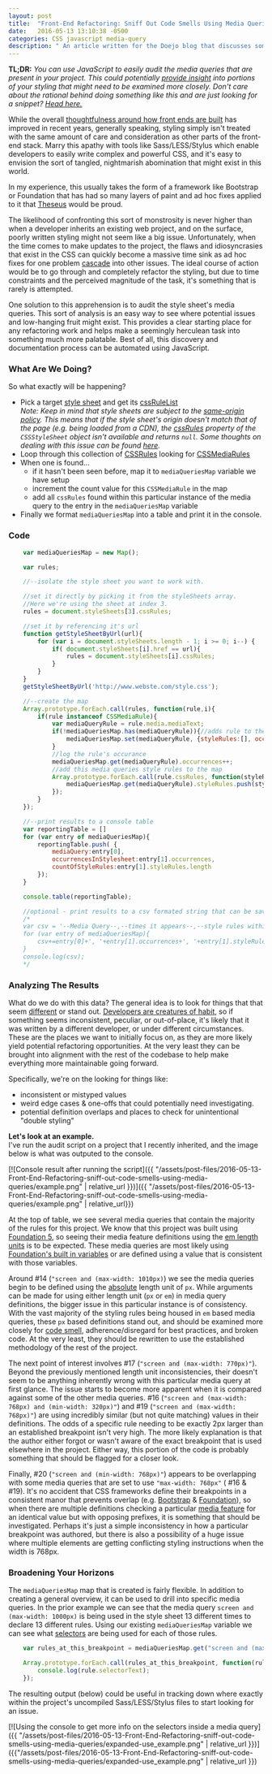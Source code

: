 ```yaml
---
layout: post
title:  "Front-End Refactoring: Sniff Out Code Smells Using Media Queries"
date:   2016-05-13 13:10:38 -0500
categories: CSS javascript media-query
description: " An article written for the Doejo blog that discusses some strategies around using JavaScript to painlessly audit an unfamiliar front-end code base, with the goal of uncovering idiosyncrasies and flaws that could potentially cause issues maintaining or enhancing the project going forward. "
---
```


**TL;DR:** _You can use JavaScript to easily audit the media queries that are present in your project. This could potentially [provide insight](#analyzing) into portions of your styling that might need to be examined more closely. Don't care about the rational behind doing something like this and are just looking for a snippet? [Head here.](#code)_  

While the overall [thoughtfulness around how front ends are built](http://shop.oreilly.com/product/0636920040156.do) has improved in recent years, generally speaking, styling simply isn't treated with the same amount of care and consideration as other parts of the front-end stack. Marry this apathy with tools like Sass/LESS/Stylus which enable developers to easily write complex and powerful CSS, and it's easy to envision the sort of tangled, nightmarish abomination that might exist in this world.  

In my experience, this usually takes the form of a framework like Bootstrap or Foundation that has had so many layers of paint and ad hoc fixes applied to it that [Theseus](https://en.wikipedia.org/wiki/Ship_of_Theseus) would be proud.  

The likelihood of confronting this sort of monstrosity is never higher than when a developer inherits an existing web project, and on the surface, poorly written styling might not seem like a big issue. Unfortunately, when the time comes to make updates to the project, the flaws and idiosyncrasies that exist in the CSS can quickly become a massive time sink as ad hoc fixes for one problem [cascade](https://youtu.be/ja0jS_toKxk) into other issues. The ideal course of action would be to go through and completely refactor the styling, but due to time constraints and the perceived magnitude of the task, it's something that is rarely is attempted.  

One solution to this apprehension is to audit the style sheet's media queries. This sort of analysis is an easy way to see where potential issues and low-hanging fruit might exist. This provides a clear starting place for any refactoring work and helps make a seemingly herculean task into something much more palatable. Best of all, this discovery and documentation process can be automated using JavaScript.

### What Are We Doing?

So what exactly will be happening?

*   Pick a target [style sheet](https://developer.mozilla.org/en-US/docs/Web/API/Document/styleSheets) and get its [cssRuleList](https://developer.mozilla.org/en-US/docs/Web/API/CSSRuleList)  
_Note: Keep in mind that style sheets are subject to the [same-origin policy](https://developer.mozilla.org/en-US/docs/Web/Security/Same-origin_policy). This means that if the style sheet's origin doesn't match that of the page (e.g. being loaded from a CDN), the [cssRules](https://developer.mozilla.org/en-US/docs/Web/API/CSSStyleSheet#cssRules) property of the `CSSStyleSheet` object isn't available and returns `null`. Some thoughts on dealing with this issue can be found [here](http://stackoverflow.com/questions/3211536/accessing-cross-domain-style-sheet-with-cssrules)._
*   Loop through this collection of [CSSRules](https://developer.mozilla.org/en-US/docs/Web/API/CSSRule) looking for [CSSMediaRules](https://developer.mozilla.org/en-US/docs/Web/API/CSSMediaRule)
*   When one is found...
    *   if it hasn't been seen before, map it to `mediaQueriesMap` variable we have setup
    *   increment the count value for this `CSSMediaRule` in the map
    *   add all `cssRules` found within this particular instance of the media query to the entry in the `mediaQueriesMap` variable
*   Finally we format `mediaQueriesMap` into a table and print it in the console.

### Code
```javascript
    var mediaQueriesMap = new Map();

    var rules;

    //--isolate the style sheet you want to work with. 

    //set it directly by picking it from the styleSheets array. 
    //Here we're using the sheet at index 3.
    rules = document.styleSheets[3].cssRules;

    //set it by referencing it's url
    function getStyleSheetByUrl(url){
        for (var i = document.styleSheets.length - 1; i >= 0; i--) {
            if( document.styleSheets[i].href == url){
                rules = document.styleSheets[i].cssRules;
            }
        }
    }
    getStyleSheetByUrl('http://www.webste.com/style.css');

    //--create the map 
    Array.prototype.forEach.call(rules, function(rule,i){
        if(rule instanceof CSSMediaRule){
            var mediaQueryRule = rule.media.mediaText;
            if(!mediaQueriesMap.has(mediaQueryRule)){//adds rule to the map if missing
                mediaQueriesMap.set(mediaQueryRule, {styleRules:[], occurrences:0});
            }
            //log the rule's occurance
            mediaQueriesMap.get(mediaQueryRule).occurrences++;
            //add this media queries style rules to the map
            Array.prototype.forEach.call(rule.cssRules, function(styleRule,i){        
                mediaQueriesMap.get(mediaQueryRule).styleRules.push(styleRule);        
            });
        }
    });

    //--print results to a console table 
    var reportingTable = []
    for (var entry of mediaQueriesMap){
        reportingTable.push( {
            mediaQuery:entry[0], 
            occurrencesInStylesheet:entry[1].occurrences,
            countOfStyleRules:entry[1].styleRules.length
        });
    }

    console.table(reportingTable);

    //optional - print results to a csv formated string that can be saved via a text editor
    /*
    var csv = '--Media Query--,--times it appears--,--style rules within this media rule--\n';
    for (var entry of mediaQueriesMap){ 
        csv+=entry[0]+', '+entry[1].occurrences+', '+entry[1].styleRules.length+'\n'
    }
    console.log(csv);
    */
```


### Analyzing The Results

What do we do with this data? The general idea is to look for things that that seem [different](https://youtu.be/ueZ6tvqhk8U?t=20s) or stand out. [Developers are creatures of habit](https://www.safaribooksonline.com/a/the-software-craftsman/70409/), so if something seems inconsistent, peculiar, or out-of-place, it's likely that it was written by a different developer, or under different circumstances. These are the places we want to initially focus on, as they are more likely yield potential refactoring opportunities. At the very least they can be brought into alignment with the rest of the codebase to help make everything more maintainable going forward.  

Specifically, we're on the looking for things like:

*   inconsistent or mistyped values
*   weird edge cases & one-offs that could potentially need investigating.
*   potential definition overlaps and places to check for unintentional "double styling"

**Let's look at an example.**  
I've run the audit script on a project that I recently inherited, and the image below is what was outputed to the console.  

[![Console result after running the script]({{ "/assets/post-files/2016-05-13-Front-End-Refactoring-sniff-out-code-smells-using-media-queries/example.png" | relative_url }})]({{ "/assets/post-files/2016-05-13-Front-End-Refactoring-sniff-out-code-smells-using-media-queries/example.png" | relative_url}})  

At the top of table, we see several media queries that contain the majority of the rules for this project. We know that this project was built using [Foundation 5](http://foundation.zurb.com/sites/docs/v/5.5.3/), so seeing their media feature definitions using the [em length units](https://developer.mozilla.org/en-US/docs/Web/CSS/length#em) is to be expected. These media queries are most likely using [Foundation's built in variables](http://foundation.zurb.com/sites/docs/v/5.5.3/media-queries.html) or are defined using a value that is consistent with those variables.  

Around #14 (`"screen and (max-width: 1010px)`) we see the media queries begin to be defined using the [absolute](https://developer.mozilla.org/en-US/docs/Web/CSS/length#Absolute_length_units) length unit of `px`. While arguments can be made for using either length unit (`px` or `em`) in media query definitions, the bigger issue in this particular instance is of consistency. With the vast majority of the styling rules being housed in `em` based media queries, these `px` based definitions stand out, and should be examined more closely for [code smell](http://csswizardry.com/2012/11/code-smells-in-css/), adherence/disregard for best practices, and broken code. At the very least, they should be rewritten to use the established methodology of the rest of the project.  

The next point of interest involves #17 (`"screen and (max-width: 770px)"`). Beyond the previously mentioned length unit inconsistencies, their doesn't seem to be anything inherently wrong with this particular media query at first glance. The issue starts to become more apparent when it is compared against some of the other media queries. #16 (`"screen and (max-width: 768px) and (min-width: 320px)"`) and #19 (`"screen and (max-width: 768px)"`) are using incredibly similar (but not quite matching) values in their definitions. The odds of a specific rule needing to be exactly 2px larger than an established breakpoint isn't very high. The more likely explanation is that the author either forgot or wasn't aware of the exact breakpoint that is used elsewhere in the project. Either way, this portion of the code is probably something that should be flagged for a closer look.  

Finally, #20 (`"screen and (min-width: 768px)"`) appears to be overlapping with some media queries that are set to use `"max-width: 768px"` ( #16 & #19). It's no accident that CSS frameworks define their breakpoints in a consistent manor that prevents overlap (e.g. [Bootstrap](https://github.com/twbs/bootstrap/blob/master/less/variables.less#L314) & [Foundation](http://foundation.zurb.com/sites/docs/media-queries.html#copy-btn-0)), so when there are multiple definitions checking a particular [media feature](https://developer.mozilla.org/en-US/docs/Web/CSS/Media_Queries/Using_media_queries#Media_features) for an identical value but with opposing prefixes, it is something that should be investigated. Perhaps it's just a simple inconsistency in how a particular breakpoint was authored, but there is also a possibility of a huge issue where multiple elements are getting conflicting styling instructions when the width is 768px.

### Broadening Your Horizons

The `mediaQueriesMap` map that is created is fairly flexible. In addition to creating a general overview, it can be used to drill into specific media queries. In the prior example we can see that the media query `screen and (max-width: 1000px)` is being used in the style sheet 13 different times to declare 13 different rules. Using our existing `mediaQueriesMap` variable we can see what [selectors](https://developer.mozilla.org/en-US/docs/Web/API/CSSStyleRule#selectorText) are being used for each of those rules.

```javascript  
    var rules_at_this_breakpoint = mediaQueriesMap.get("screen and (max-width: 1000px)").styleRules

    Array.prototype.forEach.call(rules_at_this_breakpoint, function(rule){
        console.log(rule.selectorText);
    });
```

The resulting output (below) could be useful in tracking down where exactly within the project's uncompiled Sass/LESS/Stylus files to start looking for an issue.  

[![Using the console to get more info on the selectors inside a media query]({{ "/assets/post-files/2016-05-13-Front-End-Refactoring-sniff-out-code-smells-using-media-queries/expanded-use_example.png" | relative_url }})]({{"/assets/post-files/2016-05-13-Front-End-Refactoring-sniff-out-code-smells-using-media-queries/expanded-use_example.png" | relative_url }})  

